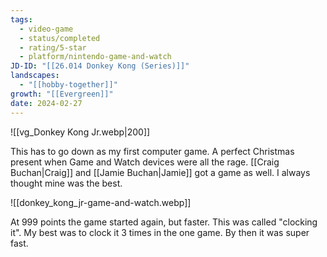 ```yaml
---
tags:
  - video-game
  - status/completed
  - rating/5-star
  - platform/nintendo-game-and-watch
JD-ID: "[[26.014 Donkey Kong (Series)]]"
landscapes:
  - "[[hobby-together]]"
growth: "[[Evergreen]]"
date: 2024-02-27
---
```

![[vg_Donkey Kong Jr.webp|200]]

This has to go down as my first computer game. A perfect Christmas present when Game and Watch devices were all the rage. [[Craig Buchan|Craig]] and [[Jamie Buchan|Jamie]] got a game as well. I always thought mine was the best.

![[donkey_kong_jr-game-and-watch.webp]]

At 999 points the game started again, but faster. This was called "clocking it". My best was to clock it 3 times in the one game. By then it was super fast.